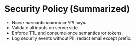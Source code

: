 # Security Policy (Summarized)
- Never hardcode secrets or API keys.
- Validate all inputs on server side.
- Enforce TTL and consume-once semantics for tokens.
- Log security events without PII; redact email except prefix.
